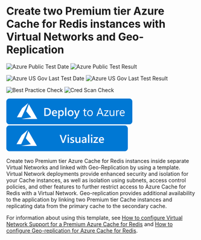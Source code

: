 # Create two Premium tier Azure Cache for Redis instances with Virtual Networks and Geo-Replication

![Azure Public Test Date](https://azurequickstartsservice.blob.core.windows.net/badges/201-redis-vnet-geo-replication/PublicLastTestDate.svg)
![Azure Public Test Result](https://azurequickstartsservice.blob.core.windows.net/badges/201-redis-vnet-geo-replication/PublicDeployment.svg)

![Azure US Gov Last Test Date](https://azurequickstartsservice.blob.core.windows.net/badges/201-redis-vnet-geo-replication/FairfaxLastTestDate.svg)
![Azure US Gov Last Test Result](https://azurequickstartsservice.blob.core.windows.net/badges/201-redis-vnet-geo-replication/FairfaxDeployment.svg)

![Best Practice Check](https://azurequickstartsservice.blob.core.windows.net/badges/201-redis-vnet-geo-replication/BestPracticeResult.svg)
![Cred Scan Check](https://azurequickstartsservice.blob.core.windows.net/badges/201-redis-vnet-geo-replication/CredScanResult.svg)

[![Deploy to Azure](https://raw.githubusercontent.com/Azure/azure-quickstart-templates/master/1-CONTRIBUTION-GUIDE/images/deploytoazure.svg?sanitize=true)](https://portal.azure.com/#create/Microsoft.Template/uri/https%3a%2f%2fraw.githubusercontent.com%2fAzure%2fazure-quickstart-templates%2fmaster%2f201-redis-vnet-geo-replication%2fazuredeploy.json)
[![Visualize](https://raw.githubusercontent.com/Azure/azure-quickstart-templates/master/1-CONTRIBUTION-GUIDE/images/visualizebutton.svg?sanitize=true)](http://armviz.io/#/?load=https%3A%2F%2Fraw.githubusercontent.com%2FAzure%2Fazure-quickstart-templates%2Fmaster%2F201-redis-vnet-geo-replication%2Fazuredeploy.json)

Create two Premium tier Azure Cache for Redis instances inside separate Virtual Networks and linked with Geo-Replication by using a template. Virtual Network deployments provide enhanced security and isolation for your Cache instances, as well as isolation using subnets, access control policies, and other features to further restrict access to Azure Cache for Redis with a Virtual Network. Geo-replication provides additional availability to the application by linking two Premium tier Cache instances and replicating data from the primary cache to the secondary cache.

For information about using this template, see [How to configure Virtual Network Support for a Premium Azure Cache for Redis](https://docs.microsoft.com/en-us/azure/azure-cache-for-redis/cache-how-to-premium-vnet) and [How to configure Geo-replication for Azure Cache for Redis](https://docs.microsoft.com/en-us/azure/azure-cache-for-redis/cache-how-to-geo-replication).


